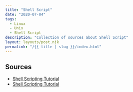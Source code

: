```yaml
---
title: "Shell Script"
date: "2020-07-04"
tags:
  - Linux
  - Unix
  - Shell Script
description: "Collection of sources about Shell Script"
layout: layouts/post.njk
permalink: "/{{ title | slug }}/index.html"
---
```


## Sources

* [Shell Scripting Tutorial](https://www.tutorialspoint.com/unix/shell_scripting.htm)
* [Shell Scripting Tutorial](https://www.shellscript.sh/)
